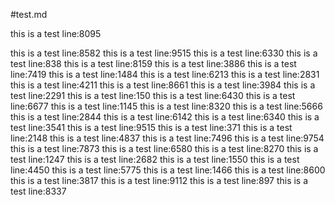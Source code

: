 #test.md

this is a test line:8095

this is a test line:8582
this is a test line:9515
this is a test line:6330
this is a test line:838
this is a test line:8159
this is a test line:3886
this is a test line:7419
this is a test line:1484
this is a test line:6213
this is a test line:2831
this is a test line:4211
this is a test line:8661
this is a test line:3984
this is a test line:2291
this is a test line:150
this is a test line:6430
this is a test line:6677
this is a test line:1145
this is a test line:8320
this is a test line:5666
this is a test line:2844
this is a test line:6142
this is a test line:6340
this is a test line:3541
this is a test line:9515
this is a test line:371
this is a test line:2148
this is a test line:4837
this is a test line:7496
this is a test line:9754
this is a test line:7873
this is a test line:6580
this is a test line:8270
this is a test line:1247
this is a test line:2682
this is a test line:1550
this is a test line:4450
this is a test line:5775
this is a test line:1466
this is a test line:8600
this is a test line:3817
this is a test line:9112
this is a test line:897
this is a test line:8337